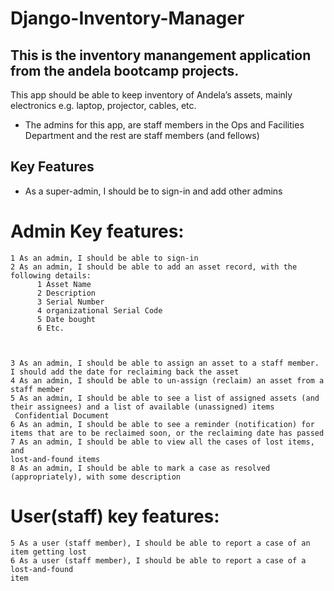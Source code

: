 # Django-Inventory-Manager

## This is the inventory manangement application from the andela bootcamp projects.

This app should be able to keep inventory of Andela’s assets, mainly electronics e.g. laptop, projector, cables, etc.

- The admins for this app, are staff members in the Ops and Facilities Department and the rest are staff members (and fellows)
## Key Features
- As a super-admin, I should be to sign-in and add other admins
# Admin Key features:
    1 As an admin, I should be able to sign-in
    2 As an admin, I should be able to add an asset record, with the following details:
          1 Asset Name
          2 Description
          3 Serial Number
          4 organizational Serial Code
          5 Date bought
          6 Etc.



    3 As an admin, I should be able to assign an asset to a staff member. I should add the ​date for reclaiming back the asset
    4 As an admin, I should be able to ​un-assign (reclaim)​ an asset from a staff member
    5 As an admin, I should be able to see a list of ​assigned assets (and their assignees) ​and a list of ​available (unassigned) items
     Confidential Document
    6 As an admin, I should be able to see a reminder (notification) for items that are to be reclaimed soon, or the reclaiming date has passed
    7 As an admin, I should be able to view all the cases of lost items, and
    lost-and-found items
    8 As an admin, I should be able to mark a case as ​resolved ​(appropriately), with some description
 # User(staff) key features:
    5 As a user (staff member), I should be able to report a case of an item getting lost
    6 As a user (staff member), I should be able to report a case of a lost-and-found
    item
    
